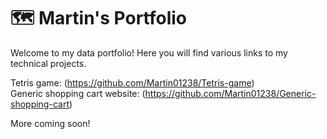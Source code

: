 # 🗺 Martin's Portfolio

Welcome to my data portfolio! Here you will find various links to my technical projects.

Tetris game: (https://github.com/Martin01238/Tetris-game) <br>
Generic shopping cart website: (https://github.com/Martin01238/Generic-shopping-cart)

More coming soon!
